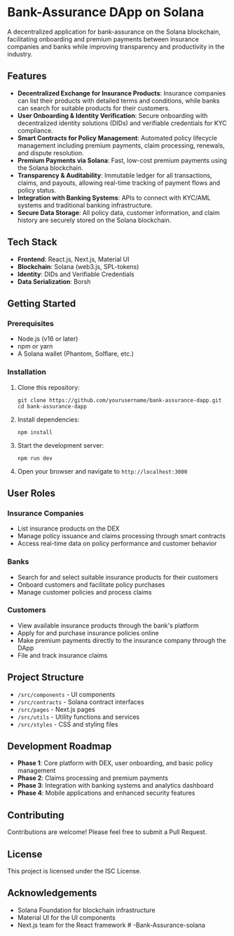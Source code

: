# Bank-Assurance DApp on Solana

A decentralized application for bank-assurance on the Solana blockchain, facilitating onboarding and premium payments between insurance companies and banks while improving transparency and productivity in the industry.

## Features

- **Decentralized Exchange for Insurance Products**: Insurance companies can list their products with detailed terms and conditions, while banks can search for suitable products for their customers.
- **User Onboarding & Identity Verification**: Secure onboarding with decentralized identity solutions (DIDs) and verifiable credentials for KYC compliance.
- **Smart Contracts for Policy Management**: Automated policy lifecycle management including premium payments, claim processing, renewals, and dispute resolution.
- **Premium Payments via Solana**: Fast, low-cost premium payments using the Solana blockchain.
- **Transparency & Auditability**: Immutable ledger for all transactions, claims, and payouts, allowing real-time tracking of payment flows and policy status.
- **Integration with Banking Systems**: APIs to connect with KYC/AML systems and traditional banking infrastructure.
- **Secure Data Storage**: All policy data, customer information, and claim history are securely stored on the Solana blockchain.

## Tech Stack

- **Frontend**: React.js, Next.js, Material UI
- **Blockchain**: Solana (web3.js, SPL-tokens)
- **Identity**: DIDs and Verifiable Credentials
- **Data Serialization**: Borsh

## Getting Started

### Prerequisites

- Node.js (v16 or later)
- npm or yarn
- A Solana wallet (Phantom, Solflare, etc.)

### Installation

1. Clone this repository:
   ```
   git clone https://github.com/yourusername/bank-assurance-dapp.git
   cd bank-assurance-dapp
   ```

2. Install dependencies:
   ```
   npm install
   ```

3. Start the development server:
   ```
   npm run dev
   ```

4. Open your browser and navigate to `http://localhost:3000`

## User Roles

### Insurance Companies
- List insurance products on the DEX
- Manage policy issuance and claims processing through smart contracts
- Access real-time data on policy performance and customer behavior

### Banks
- Search for and select suitable insurance products for their customers
- Onboard customers and facilitate policy purchases
- Manage customer policies and process claims

### Customers
- View available insurance products through the bank's platform
- Apply for and purchase insurance policies online
- Make premium payments directly to the insurance company through the DApp
- File and track insurance claims

## Project Structure

- `/src/components` - UI components
- `/src/contracts` - Solana contract interfaces
- `/src/pages` - Next.js pages
- `/src/utils` - Utility functions and services
- `/src/styles` - CSS and styling files

## Development Roadmap

- **Phase 1**: Core platform with DEX, user onboarding, and basic policy management
- **Phase 2**: Claims processing and premium payments
- **Phase 3**: Integration with banking systems and analytics dashboard
- **Phase 4**: Mobile applications and enhanced security features

## Contributing

Contributions are welcome! Please feel free to submit a Pull Request.

## License

This project is licensed under the ISC License.

## Acknowledgements

- Solana Foundation for blockchain infrastructure
- Material UI for the UI components
- Next.js team for the React framework # -Bank-Assurance-solana
